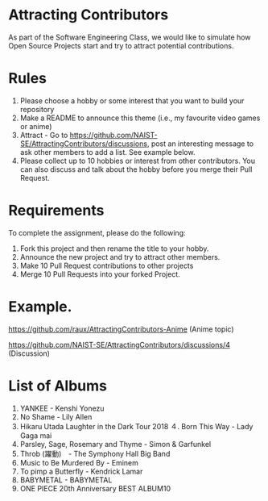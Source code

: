 # Attracting Contributors
As part of the Software Engineering Class, we would like to simulate how Open Source Projects start and try to attract potential contributions.

# Rules

1. Please choose a hobby or some interest that you want to build your repository
2. Make a README to announce this theme (i.e., my favourite video games or anime)
3. Attract - Go to https://github.com/NAIST-SE/AttractingContributors/discussions, post an interesting message to ask other members to add a list. See example below.
4. Please collect up to 10 hobbies or interest from other contributors. You can also discuss and talk about the hobby before you merge their Pull Request.

# Requirements
To complete the assignment, please do the following:
1. Fork this project and then rename the title to your hobby. 
2. Announce the new project and try to attract other members.
3. Make 10 Pull Request contributions to other projects
4. Merge 10 Pull Requests into your forked Project.

# Example. 
https://github.com/raux/AttractingContributors-Anime (Anime topic)

https://github.com/NAIST-SE/AttractingContributors/discussions/4 (Discussion)

# List of Albums
1. YANKEE - Kenshi Yonezu
2. No Shame - Lily Allen
3. Hikaru Utada Laughter in the Dark Tour 2018
４. Born This Way - Lady Gaga mai
5. Parsley, Sage, Rosemary and Thyme - Simon & Garfunkel
6. Throb (躍動)　- The Symphony Hall Big Band
7. Music to Be Murdered By - Eminem 
8. To pimp a Butterfly - Kendrick Lamar
9. BABYMETAL - BABYMETAL
10. ONE PIECE 20th Anniversary BEST ALBUM10
